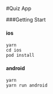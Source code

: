 #Quiz App

###Getting Start
#### ios
```
yarn
cd ios
pod install
```
#### android
```
yarn
yarn run android
```
